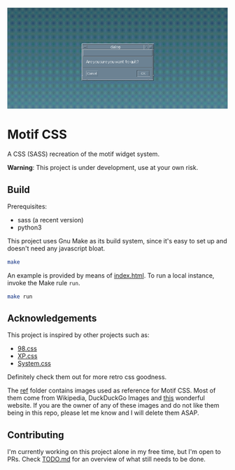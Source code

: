 ![A Motif CSS window](./motif-css.png)

# Motif CSS

A CSS (SASS) recreation of the motif widget system.

**Warning**: This project is under development, use at your own risk.

## Build

Prerequisites:
- sass (a recent version)
- python3

This project uses Gnu Make as its build system, since it's easy to set up and doesn't need any javascript bloat.

```sh
make
```

An example is provided by means of [index.html](./index.html).
To run a local instance, invoke the Make rule `run`.

```sh
make run
```

## Acknowledgements

This project is inspired by other projects such as:

- [98.css](https://github.com/jdan/98.css)
- [XP.css](https://github.com/botoxparty/XP.css)
- [System.css](https://github.com/sakofchit/system.css)

Definitely check them out for more retro css goodness.

The [ref](./ref) folder contains images used as reference for Motif CSS. Most of them come from Wikipedia, DuckDuckGo Images and [this](https://www.karmak.org/archive/2003/01/X_book_caller.html#fig:CDE_desktop_) wonderful website.
If you are the owner of any of these images and do not like them being in this repo, please let me know and I will delete them ASAP.

## Contributing

I'm currently working on this project alone in my free time, but I'm open to PRs.
Check [TODO.md](./TODO.md) for an overview of what still needs to be done.
